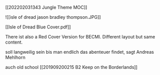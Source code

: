 [[202202031343 Jungle Theme MOC]]

![[isle of dread jason bradley thompson.JPG]]

[[Isle of Dread Blue Cover.pdf]]

There ist also a Red Cover Version for BECMI. Different layout but same content.

soll langweilig sein bis man endlich das abenteuer findet, sagt Andreas Mehlhorn

auch old school [[201909200215 B2 Keep on the Borderlands]]